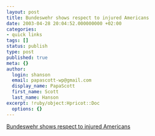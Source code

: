```yaml
---
layout: post
title: Bundeswehr shows respect to injured Americans
date: 2003-04-28 20:04:52.000000000 +02:00
categories:
- quick links
tags: []
status: publish
type: post
published: true
meta: {}
author:
  login: shanson
  email: papascott-wp@gmail.com
  display_name: PapaScott
  first_name: Scott
  last_name: Hanson
excerpt: !ruby/object:Hpricot::Doc
  options: {}
---
```

<p><a title="Winds of Change.NET: Guest Blog: Stories from Germany (scroll to chaplain's story)" href="http://windsofchange.net/archives/003361.html">Bundeswehr shows respect to injured Americans</a></p>
